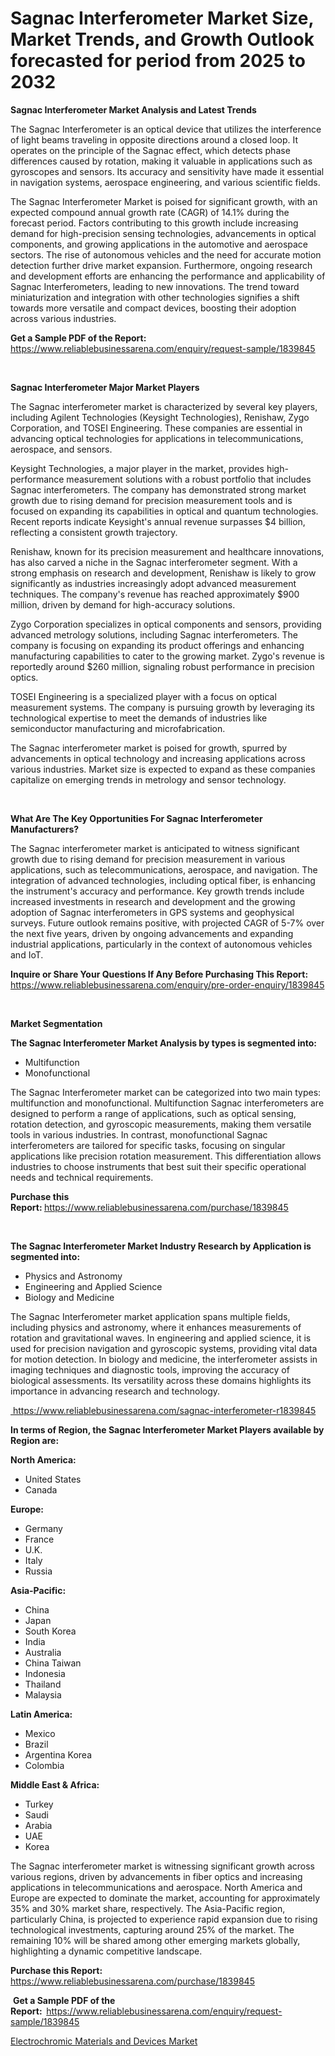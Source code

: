 <p><h1>Sagnac Interferometer Market Size, Market Trends, and Growth Outlook forecasted for period from 2025 to 2032</h1></p><p><strong>Sagnac Interferometer Market Analysis and Latest Trends</strong></p>
<p><p>The Sagnac Interferometer is an optical device that utilizes the interference of light beams traveling in opposite directions around a closed loop. It operates on the principle of the Sagnac effect, which detects phase differences caused by rotation, making it valuable in applications such as gyroscopes and sensors. Its accuracy and sensitivity have made it essential in navigation systems, aerospace engineering, and various scientific fields.</p><p>The Sagnac Interferometer Market is poised for significant growth, with an expected compound annual growth rate (CAGR) of 14.1% during the forecast period. Factors contributing to this growth include increasing demand for high-precision sensing technologies, advancements in optical components, and growing applications in the automotive and aerospace sectors. The rise of autonomous vehicles and the need for accurate motion detection further drive market expansion. Furthermore, ongoing research and development efforts are enhancing the performance and applicability of Sagnac Interferometers, leading to new innovations. The trend toward miniaturization and integration with other technologies signifies a shift towards more versatile and compact devices, boosting their adoption across various industries.</p></p>
<p><strong>Get a Sample PDF of the Report:&nbsp;</strong> <a href="https://www.reliablebusinessarena.com/enquiry/request-sample/1839845?utm_campaign=2031&utm_medium=2&utm_source=Github&utm_content=ia&utm_term=19022025&utm_id=sagnac-interferometer">https://www.reliablebusinessarena.com/enquiry/request-sample/1839845</a></p>
<p>&nbsp;</p>
<p><strong>Sagnac Interferometer Major Market Players</strong></p>
<p><p>The Sagnac interferometer market is characterized by several key players, including Agilent Technologies (Keysight Technologies), Renishaw, Zygo Corporation, and TOSEI Engineering. These companies are essential in advancing optical technologies for applications in telecommunications, aerospace, and sensors.</p><p>Keysight Technologies, a major player in the market, provides high-performance measurement solutions with a robust portfolio that includes Sagnac interferometers. The company has demonstrated strong market growth due to rising demand for precision measurement tools and is focused on expanding its capabilities in optical and quantum technologies. Recent reports indicate Keysight's annual revenue surpasses $4 billion, reflecting a consistent growth trajectory.</p><p>Renishaw, known for its precision measurement and healthcare innovations, has also carved a niche in the Sagnac interferometer segment. With a strong emphasis on research and development, Renishaw is likely to grow significantly as industries increasingly adopt advanced measurement techniques. The company's revenue has reached approximately $900 million, driven by demand for high-accuracy solutions.</p><p>Zygo Corporation specializes in optical components and sensors, providing advanced metrology solutions, including Sagnac interferometers. The company is focusing on expanding its product offerings and enhancing manufacturing capabilities to cater to the growing market. Zygo's revenue is reportedly around $260 million, signaling robust performance in precision optics.</p><p>TOSEI Engineering is a specialized player with a focus on optical measurement systems. The company is pursuing growth by leveraging its technological expertise to meet the demands of industries like semiconductor manufacturing and microfabrication.</p><p>The Sagnac interferometer market is poised for growth, spurred by advancements in optical technology and increasing applications across various industries. Market size is expected to expand as these companies capitalize on emerging trends in metrology and sensor technology.</p></p>
<p>&nbsp;</p>
<p><strong>What Are The Key Opportunities For Sagnac Interferometer Manufacturers?</strong></p>
<p><p>The Sagnac interferometer market is anticipated to witness significant growth due to rising demand for precision measurement in various applications, such as telecommunications, aerospace, and navigation. The integration of advanced technologies, including optical fiber, is enhancing the instrument's accuracy and performance. Key growth trends include increased investments in research and development and the growing adoption of Sagnac interferometers in GPS systems and geophysical surveys. Future outlook remains positive, with projected CAGR of 5-7% over the next five years, driven by ongoing advancements and expanding industrial applications, particularly in the context of autonomous vehicles and IoT.</p></p>
<p><strong>Inquire or Share Your Questions If Any Before Purchasing This Report:</strong> <a href="https://www.reliablebusinessarena.com/enquiry/pre-order-enquiry/1839845?utm_campaign=2031&utm_medium=2&utm_source=Github&utm_content=ia&utm_term=19022025&utm_id=sagnac-interferometer">https://www.reliablebusinessarena.com/enquiry/pre-order-enquiry/1839845</a></p>
<p>&nbsp;</p>
<p><strong>Market Segmentation</strong></p>
<p><strong>The Sagnac Interferometer Market Analysis by types is segmented into:</strong></p>
<p><ul><li>Multifunction</li><li>Monofunctional</li></ul></p>
<p><p>The Sagnac Interferometer market can be categorized into two main types: multifunction and monofunctional. Multifunction Sagnac interferometers are designed to perform a range of applications, such as optical sensing, rotation detection, and gyroscopic measurements, making them versatile tools in various industries. In contrast, monofunctional Sagnac interferometers are tailored for specific tasks, focusing on singular applications like precision rotation measurement. This differentiation allows industries to choose instruments that best suit their specific operational needs and technical requirements.</p></p>
<p><strong>Purchase this Report:&nbsp;</strong><a href="https://www.reliablebusinessarena.com/purchase/1839845?utm_campaign=2031&utm_medium=2&utm_source=Github&utm_content=ia&utm_term=19022025&utm_id=sagnac-interferometer">https://www.reliablebusinessarena.com/purchase/1839845</a></p>
<p>&nbsp;</p>
<p><strong>The Sagnac Interferometer Market Industry Research by Application is segmented into:</strong></p>
<p><ul><li>Physics and Astronomy</li><li>Engineering and Applied Science</li><li>Biology and Medicine</li></ul></p>
<p><p>The Sagnac Interferometer market application spans multiple fields, including physics and astronomy, where it enhances measurements of rotation and gravitational waves. In engineering and applied science, it is used for precision navigation and gyroscopic systems, providing vital data for motion detection. In biology and medicine, the interferometer assists in imaging techniques and diagnostic tools, improving the accuracy of biological assessments. Its versatility across these domains highlights its importance in advancing research and technology.</p></p>
<p><a href="https://www.reliablebusinessarena.com/sagnac-interferometer-r1839845?utm_campaign=2031&utm_medium=2&utm_source=Github&utm_content=ia&utm_term=19022025&utm_id=sagnac-interferometer">&nbsp;https://www.reliablebusinessarena.com/sagnac-interferometer-r1839845</a></p>
<p><strong>In terms of Region, the Sagnac Interferometer Market Players available by Region are:</strong></p>
<p>
    <p> <strong> North America: </strong>
        <ul>
            <li>United States</li>
            <li>Canada</li>
        </ul>
        </p> 
    <p> <strong> Europe: </strong>
        <ul>
            <li>Germany</li>
            <li>France</li>
            <li>U.K.</li>
            <li>Italy</li>
            <li>Russia</li>
        </ul>
        </p> 
    <p> <strong> Asia-Pacific: </strong>
        <ul>
            <li>China</li>
            <li>Japan</li>
            <li>South Korea</li>
            <li>India</li>
            <li>Australia</li>
            <li>China Taiwan</li>
            <li>Indonesia</li>
            <li>Thailand</li>
            <li>Malaysia</li>
        </ul>
        </p> 
    <p> <strong> Latin America: </strong>
        <ul>
            <li>Mexico</li>
            <li>Brazil</li>
            <li>Argentina Korea</li>
            <li>Colombia</li>
        </ul>
        </p> 
    <p> <strong> Middle East & Africa: </strong>
        <ul>
            <li>Turkey</li>
            <li>Saudi</li>
            <li>Arabia</li>
            <li>UAE</li>
            <li>Korea</li>
        </ul>
    </p>
    </p>
<p><p>The Sagnac interferometer market is witnessing significant growth across various regions, driven by advancements in fiber optics and increasing applications in telecommunications and aerospace. North America and Europe are expected to dominate the market, accounting for approximately 35% and 30% market share, respectively. The Asia-Pacific region, particularly China, is projected to experience rapid expansion due to rising technological investments, capturing around 25% of the market. The remaining 10% will be shared among other emerging markets globally, highlighting a dynamic competitive landscape.</p></p>
<p><strong>Purchase this Report: </strong><a href="https://www.reliablebusinessarena.com/purchase/1839845?utm_campaign=2031&utm_medium=2&utm_source=Github&utm_content=ia&utm_term=19022025&utm_id=sagnac-interferometer">https://www.reliablebusinessarena.com/purchase/1839845</a></p>
<p>&nbsp;<strong>Get a Sample PDF of the Report:&nbsp;&nbsp;</strong><a href="https://www.reliablebusinessarena.com/enquiry/request-sample/1839845?utm_campaign=2031&utm_medium=2&utm_source=Github&utm_content=ia&utm_term=19022025&utm_id=sagnac-interferometer">https://www.reliablebusinessarena.com/enquiry/request-sample/1839845</a></p>
<p><strong></strong></p>
<p><p><a href="https://github.com/wileonie19657/Market-Research-Report-List-1/blob/main/electrochromic-materials-and-devices-market.md?utm_campaign=2031&utm_medium=2&utm_source=Github&utm_content=ia&utm_term=19022025&utm_id=sagnac-interferometer">Electrochromic Materials and Devices Market</a></p></p>